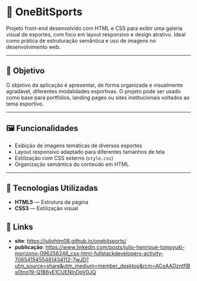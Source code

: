 # 🏅 OneBitSports

Projeto front-end desenvolvido com HTML e CSS para exibir uma galeria visual de esportes, com foco em layout responsivo e design atrativo. Ideal como prática de estruturação semântica e uso de imagens no desenvolvimento web.

---

## 🎯 Objetivo

O objetivo da aplicação é apresentar, de forma organizada e visualmente agradável, diferentes modalidades esportivas. O projeto pode ser usado como base para portfólios, landing pages ou sites institucionais voltados ao tema esportivo.

---

## 🖼️ Funcionalidades

- Exibição de imagens temáticas de diversos esportes
- Layout responsivo adaptado para diferentes tamanhos de tela
- Estilização com CSS externo (`style.css`)
- Organização semântica do conteúdo em HTML

---

## 🧪 Tecnologias Utilizadas

- **HTML5** — Estrutura da página
- **CSS3** — Estilização visual

## 🔗 Links
- **site**: https://juliohtm08.github.io/onebitsports/
- **publicação**: https://www.linkedin.com/posts/julio-henrique-tomoyuki-morizono-096256246_css-html-fullstackdevelopers-activity-7065415455481434112-7wJD?utm_source=share&utm_medium=member_desktop&rcm=ACoAADzntfIBs0tnq19-Q1B6yE1CUENlnDpV0JQ
